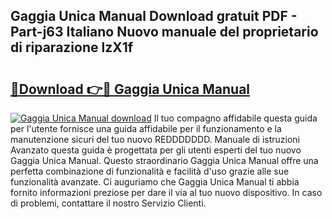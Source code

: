## Gaggia Unica Manual Download gratuit PDF - Part-j63 Italiano Nuovo manuale del proprietario di riparazione lzX1f

# <h2><a href="http://dfdzmb.blite.top/?on=Gaggia+Unica+Manual">🔗Download 👉🔴 Gaggia Unica Manual</a></h2>

[![Gaggia Unica Manual download](https://i.imgur.com/lujVjoI.png)](http://dfdzmb.blite.top/?on=Gaggia+Unica+Manual)
Il tuo compagno affidabile questa guida per l'utente fornisce una guida affidabile per il funzionamento e la manutenzione sicuri del tuo nuovo REDDDDDDD. Manuale di istruzioni Avanzato questa guida è progettata per gli utenti esperti del tuo nuovo Gaggia Unica Manual. Questo straordinario Gaggia Unica Manual offre una perfetta combinazione di funzionalità e facilità d'uso grazie alle sue funzionalità avanzate. Ci auguriamo che Gaggia Unica Manual ti abbia fornito informazioni preziose per dare il via al tuo nuovo dispositivo. In caso di problemi, contattare il nostro Servizio Clienti.
